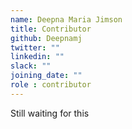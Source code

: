 ```yaml
---
name: Deepna Maria Jimson
title: Contributor
github: Deepnamj
twitter: ""
linkedin: ""
slack: ""
joining_date: ""
role : contributor
---
```


Still waiting for this
